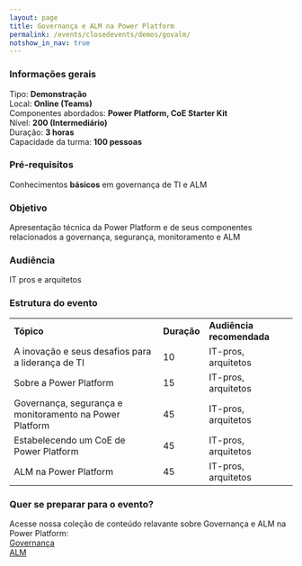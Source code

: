 ```yaml
---
layout: page
title: Governança e ALM na Power Platform
permalink: /events/closedevents/demos/govalm/
notshow_in_nav: true
---
```


### Informações gerais

Tipo: **Demonstração**  
Local: **Online (Teams)**  
Componentes abordados: **Power Platform, CoE Starter Kit**  
Nível: **200 (Intermediário)**  
Duração: **3 horas**  
Capacidade da turma: **100 pessoas**  

### Pré-requisitos

Conhecimentos **básicos** em governança de TI e ALM

### Objetivo

Apresentação técnica da Power Platform e de seus componentes relacionados a governança, segurança, monitoramento e ALM

### Audiência

IT pros e arquitetos

### Estrutura do evento

<table class="tablewborders">
<tbody align="left">
  <tr>
    <td><b>Tópico</b></td>
    <td><b>Duração</b></td>
    <td><b>Audiência recomendada</b></td>
  </tr>
  <tr>
    <td>A inovação e seus desafios para a liderança de TI</td>
    <td>10</td>
    <td>IT-pros, arquitetos</td>
  </tr>
  <tr>
    <td>Sobre a Power Platform</td>
    <td>15</td>
    <td>IT-pros, arquitetos</td>
  </tr>
  <tr>
    <td>Governança, segurança e monitoramento na Power Platform</td>
    <td>45</td>
    <td>IT-pros, arquitetos</td>
  </tr>
  <tr>
    <td>Estabelecendo um CoE de Power Platform</td>
    <td>45</td>
    <td>IT-pros, arquitetos</td>
  </tr>
  <tr>
    <td>ALM na Power Platform</td>
    <td>45</td>
    <td>IT-pros, arquitetos</td>
  </tr>  
</tbody>
</table>

### Quer se preparar para o evento?

Acesse nossa coleção de conteúdo relavante sobre Governança e ALM na Power Platform:  
[Governança](../../../../getready/governance)  
[ALM](../../../../getready/alm)
